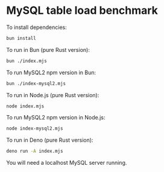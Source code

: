 # MySQL table load benchmark

To install dependencies:

```bash
bun install
```

To run in Bun (pure Rust version):

```bash
bun ./index.mjs
```

To run MySQL2 npm version in Bun:

```bash
bun ./index-mysql2.mjs
```

To run in Node.js (pure Rust version):

```bash
node index.mjs
```

To run MySQL2 npm version in Node.js:

```bash
node index-mysql2.mjs
```

To run in Deno (pure Rust version):

```bash
deno run -A index.mjs
```

You will need a localhost MySQL server running.